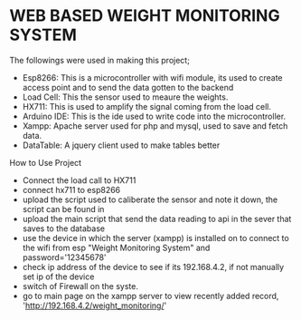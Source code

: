 # WEB BASED WEIGHT MONITORING SYSTEM

The followings were used in making this project;
- Esp8266: This is a microcontroller with wifi module, its used to create access point and to send the data gotten to the  backend
- Load Cell: This the sensor used to meaure the weights.
- HX711: This is used to amplify the signal coming from the load cell.
- Arduino IDE: This is the ide used to write code into the microcontroller.
- Xampp: Apache server used for php and mysql, used to save and fetch data.
- DataTable: A jquery client used to make tables better

How to Use Project
- Connect the load call to HX711
- connect hx711 to esp8266
- upload the script used to caliberate the sensor and note it down, the script can be found in 
- upload the main script that send the data reading to api in the sever that saves to the database 
- use the device in which the server (xampp) is installed on to connect to the wifi from esp "Weight Monitoring System" and password='12345678'
- check ip address of the device to see if its 192.168.4.2, if not manually set ip of the device
- switch of Firewall on the syste.
- go to main page on the xampp server to view recently added record, 'http://192.168.4.2/weight_monitoring/'

